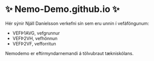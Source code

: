 # ✨ Nemo-Demo.github.io ✨ 

Hér sýnir Njáll Daníelsson verkefni sín sem eru unnin í vefáföngunum:

- VEFÞ1AVG, vefgrunnur
- VEFÞ2VH, vefhönnun
- VEFÞ2VF, vefforritun

Nemodemo er eftirmyndarnemandi á tölvubraut tækniskólans.  

